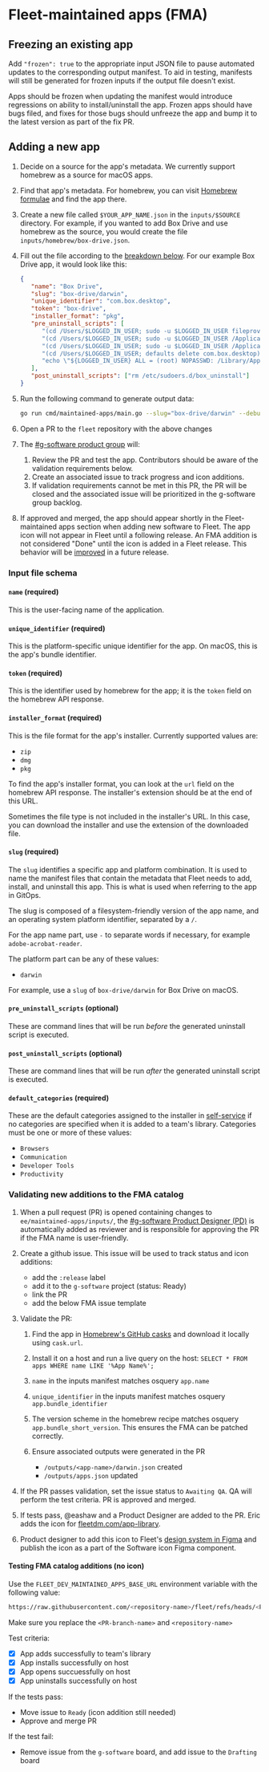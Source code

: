 # Fleet-maintained apps (FMA)

## Freezing an existing app

Add `"frozen": true` to the appropriate input JSON file to pause automated updates to the corresponding output manifest.
To aid in testing, manifests will still be generated for frozen inputs if the output file doesn't exist.

Apps should be frozen when updating the manifest would introduce regressions on ability to install/uninstall the app.
Frozen apps should have bugs filed, and fixes for those bugs should unfreeze the app and bump it to the latest version
as part of the fix PR.

## Adding a new app

1. Decide on a source for the app's metadata. We currently support homebrew as a source for macOS apps.
2. Find that app's metadata. For homebrew, you can visit [Homebrew formulae](https://formulae.brew.sh/) and find the app there.
3. Create a new file called `$YOUR_APP_NAME.json` in the `inputs/$SOURCE` directory. For
   example, if you wanted to add Box Drive and use homebrew as the source, you would create the
   file `inputs/homebrew/box-drive.json`.
4. Fill out the file according to the [breakdown below](#input-file-schema). For our example Box Drive app, it would look like this:

   ```json
   {
      "name": "Box Drive",
      "slug": "box-drive/darwin",
      "unique_identifier": "com.box.desktop",
      "token": "box-drive",
      "installer_format": "pkg",
      "pre_uninstall_scripts": [
         "(cd /Users/$LOGGED_IN_USER; sudo -u $LOGGED_IN_USER fileproviderctl domain remove -A com.box.desktop.boxfileprovider)",
         "(cd /Users/$LOGGED_IN_USER; sudo -u $LOGGED_IN_USER /Applications/Box.app/Contents/MacOS/fpe/streem --remove-fpe-domain-and-archive-unsynced-content Box)",
         "(cd /Users/$LOGGED_IN_USER; sudo -u $LOGGED_IN_USER /Applications/Box.app/Contents/MacOS/fpe/streem --remove-fpe-domain-and-preserve-unsynced-content Box)",
         "(cd /Users/$LOGGED_IN_USER; defaults delete com.box.desktop)",
         "echo \"${LOGGED_IN_USER} ALL = (root) NOPASSWD: /Library/Application\\ Support/Box/uninstall_box_drive_r\" >> /etc/sudoers.d/box_uninstall"
      ],
      "post_uninstall_scripts": ["rm /etc/sudoers.d/box_uninstall"]
   }
   ```

5. Run the following command to generate output data:

    ```bash
   go run cmd/maintained-apps/main.go --slug="box-drive/darwin" --debug
   ```

6. Open a PR to the `fleet` repository with the above changes

7. The [#g-software product group](https://fleetdm.com/handbook/company/product-groups#software-group) will:
   1. Review the PR and test the app.  Contributors should be aware of the validation requirements below.
   2. Create an associated issue to track progress and icon additions.
   3. If validation requirements cannot be met in this PR, the PR will be closed and the associated issue will be prioritized in the g-software group backlog.

8. If approved and merged, the app should appear shortly in the Fleet-maintained apps section when adding new software to Fleet.  The app icon will not appear in Fleet until a following release.  An FMA addition is not considered "Done" until the icon is added in a Fleet release. This behavior will be [improved](https://github.com/fleetdm/fleet/issues/29177) in a future release.

### Input file schema

#### `name` (required)

This is the user-facing name of the application.

#### `unique_identifier` (required)

This is the platform-specific unique identifier for the app. On macOS, this is the app's bundle identifier.

#### `token` (required)

This is the identifier used by homebrew for the app; it is the `token` field on the homebrew API response.

#### `installer_format` (required)

This is the file format for the app's installer. Currently supported values are:

- `zip`
- `dmg`
- `pkg`

To find the app's installer format, you can look at the `url` field on the homebrew API response. The installer's extension should be at the end of this URL.

Sometimes the file type is not included in the installer's URL. In this case, you can download the installer and use the extension of the downloaded file.

#### `slug` (required)

The `slug` identifies a specific app and platform combination. It is used to name the manifest files that contain the metadata that Fleet needs to add, install, and uninstall this app.  This is what is used when referring to the app in GitOps.

The slug is composed of a filesystem-friendly version of the app name, and an operating system platform identifier, separated by a `/`.

For the app name part, use `-` to separate words if necessary, for example `adobe-acrobat-reader`. 

The platform part can be any of these values:

- `darwin`

For example, use a `slug` of `box-drive/darwin` for Box Drive on macOS.

#### `pre_uninstall_scripts` (optional)

These are command lines that will be run _before_ the generated uninstall script is executed.

#### `post_uninstall_scripts` (optional)

These are command lines that will be run _after_ the generated uninstall script is executed.

#### `default_categories` (required)

These are the default categories assigned to the installer in [self-service](https://fleetdm.com/guides/software-self-service) if no categories are specified when it is added to a team's library.  Categories must be one or more of these values:

- `Browsers`
- `Communication`
- `Developer Tools`
- `Productivity`

### Validating new additions to the FMA catalog

1. When a pull request (PR) is opened containing changes to `ee/maintained-apps/inputs/`, the [#g-software Product Designer (PD)](https://fleetdm.com/handbook/company/product-groups#software-group) is automatically added as reviewer and is responsible for approving the PR if the FMA name is user-friendly.

2. Create a github issue. This issue will be used to track status and icon additions:
   - add the `:release` label
   - add it to the `g-software` project (status: Ready)
   - link the PR
   - add the below FMA issue template

3. Validate the PR:

   1. Find the app in [Homebrew's GitHub casks](https://github.com/Homebrew/homebrew-cask/tree/main/Casks) and download it locally using `cask.url`.

   2. Install it on a host and run a live query on the host: `SELECT * FROM apps WHERE name LIKE '%App Name%';`
   3. `name` in the inputs manifest matches osquery `app.name`
   4. `unique_identifier` in the inputs manifest matches osquery `app.bundle_identifier`
   5. The version scheme in the homebrew recipe matches osquery `app.bundle_short_version`.  This ensures the FMA can be patched correctly.
   6. Ensure associated outputs were generated in the PR
      - `/outputs/<app-name>/darwin.json` created
      - `/outputs/apps.json` updated

4. If the PR passes validation, set the issue status to `Awaiting QA`.  QA will perform the test criteria.  PR is approved and merged.

5. If tests pass, @eashaw and a Product Designer are added to the PR. Eric adds the icon for [fleetdm.com/app-library](https://fleetdm.com/app-library).

6. Product designer to add this icon to Fleet's [design system in Figma](https://www.figma.com/design/8oXlYXpgCV1Sn4ek7OworP/%F0%9F%A7%A9-Design-system?node-id=264-2671) and publish the icon as a part of the Software icon Figma component.

#### Testing FMA catalog additions (no icon)

Use the `FLEET_DEV_MAINTAINED_APPS_BASE_URL` environment variable with the following value:

   ```bash
   https://raw.githubusercontent.com/<repository-name>/fleet/refs/heads/<PR-branch-name>/ee/maintained-apps/outputs
   ```

   Make sure you replace the `<PR-branch-name>` and `<repository-name>`

Test criteria:

- [X] App adds successfully to team's library
- [X] App installs successfully on host
- [X] App opens succuessfully on host
- [X] App uninstalls successfully on host

If the tests pass:

- Move issue to `Ready` (icon addition still needed)
- Approve and merge PR

If the test fail:
- Remove issue from the `g-software` board, and add issue to the `Drafting` board
